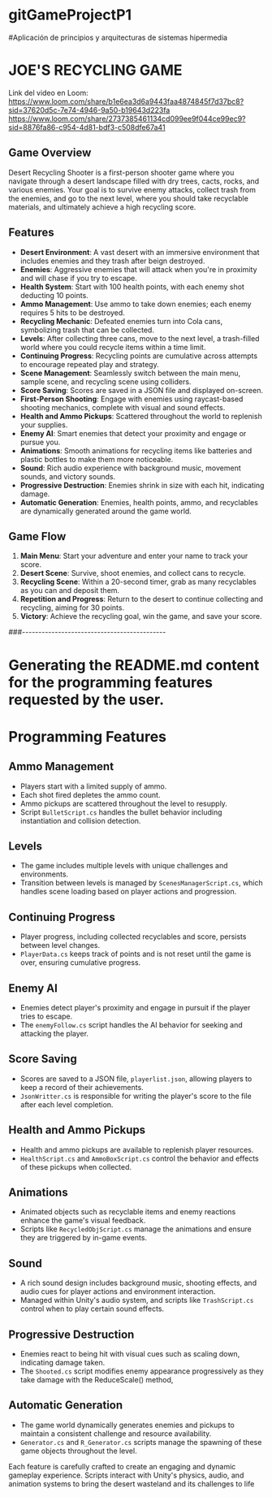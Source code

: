# gitGameProjectP1
#Aplicación de principios y arquitecturas de sistemas hipermedia
# JOE'S RECYCLING GAME
Link del video en Loom:
https://www.loom.com/share/b1e6ea3d6a9443faa4874845f7d37bc8?sid=37620d5c-7e74-4946-9a50-b19643d223fa
https://www.loom.com/share/2737385461134cd099ee9f044ce99ec9?sid=8876fa86-c954-4d81-bdf3-c508dfe67a41
## Game Overview
Desert Recycling Shooter is a first-person shooter game where you navigate through a desert landscape filled with dry trees, cacts, rocks, and various enemies. Your goal is to survive enemy attacks, collect trash from the enemies, and go to the next level, where you should take recyclable materials, and ultimately achieve a high recycling score.

## Features
- **Desert Environment**: A vast desert with an immersive environment that includes enemies and they trash after beign destroyed.
- **Enemies**: Aggressive enemies that will attack when you're in proximity and will chase if you try to escape.
- **Health System**: Start with 100 health points, with each enemy shot deducting 10 points.
- **Ammo Management**: Use ammo to take down enemies; each enemy requires 5 hits to be destroyed.
- **Recycling Mechanic**: Defeated enemies turn into Cola cans, symbolizing trash that can be collected.
- **Levels**: After collecting three cans, move to the next level, a trash-filled world where you could recycle items within a time limit.
- **Continuing Progress**: Recycling points are cumulative across attempts to encourage repeated play and strategy.
- **Scene Management**: Seamlessly switch between the main menu, sample scene, and recycling scene using colliders.
- **Score Saving**: Scores are saved in a JSON file and displayed on-screen.
- **First-Person Shooting**: Engage with enemies using raycast-based shooting mechanics, complete with visual and sound effects.
- **Health and Ammo Pickups**: Scattered throughout the world to replenish your supplies.
- **Enemy AI**: Smart enemies that detect your proximity and engage or pursue you.
- **Animations**: Smooth animations for recycling items like batteries and plastic bottles to make them more noticeable.
- **Sound**: Rich audio experience with background music, movement sounds, and victory sounds.
- **Progressive Destruction**: Enemies shrink in size with each hit, indicating damage.
- **Automatic Generation**: Enemies, health points, ammo, and recyclables are dynamically generated around the game world.

## Game Flow
1. **Main Menu**: Start your adventure and enter your name to track your score.
2. **Desert Scene**: Survive, shoot enemies, and collect cans to recycle.
3. **Recycling Scene**: Within a 20-second timer, grab as many recyclables as you can and deposit them.
4. **Repetition and Progress**: Return to the desert to continue collecting and recycling, aiming for 30 points.
5. **Victory**: Achieve the recycling goal, win the game, and save your score.

###--------------------------------------------
# Generating the README.md content for the programming features requested by the user.

# Programming Features

## Ammo Management
- Players start with a limited supply of ammo.
- Each shot fired depletes the ammo count.
- Ammo pickups are scattered throughout the level to resupply.
- Script `BulletScript.cs` handles the bullet behavior including instantiation and collision detection.

## Levels
- The game includes multiple levels with unique challenges and environments.
- Transition between levels is managed by `ScenesManagerScript.cs`, which handles scene loading based on player actions and progression.

## Continuing Progress
- Player progress, including collected recyclables and score, persists between level changes.
- `PlayerData.cs` keeps track of points and is not reset until the game is over, ensuring cumulative progress.

## Enemy AI
- Enemies detect player's proximity and engage in pursuit if the player tries to escape.
- The `enemyFollow.cs` script handles the AI behavior for seeking and attacking the player.

## Score Saving
- Scores are saved to a JSON file, `playerlist.json`, allowing players to keep a record of their achievements.
- `JsonWritter.cs` is responsible for writing the player's score to the file after each level completion.

## Health and Ammo Pickups
- Health and ammo pickups are available to replenish player resources.
- `HealthScript.cs` and `AmmoBoxScript.cs` control the behavior and effects of these pickups when collected.

## Animations
- Animated objects such as recyclable items and enemy reactions enhance the game's visual feedback.
- Scripts like `RecycledObjScript.cs` manage the animations and ensure they are triggered by in-game events.

## Sound
- A rich sound design includes background music, shooting effects, and audio cues for player actions and environment interaction.
- Managed within Unity's audio system, and scripts like `TrashScript.cs` control when to play certain sound effects.

## Progressive Destruction
- Enemies react to being hit with visual cues such as scaling down, indicating damage taken.
- The `Shooted.cs` script modifies enemy appearance progressively as they take damage with the ReduceScale() method, 

## Automatic Generation
- The game world dynamically generates enemies and pickups to maintain a consistent challenge and resource availability.
- `Generator.cs` and `R_Generator.cs` scripts manage the spawning of these game objects throughout the level.

Each feature is carefully crafted to create an engaging and dynamic gameplay experience. Scripts interact with Unity's physics, audio, and animation systems to bring the desert wasteland and its challenges to life

